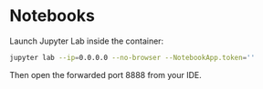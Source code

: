 # Notebooks

Launch Jupyter Lab inside the container:

```bash
jupyter lab --ip=0.0.0.0 --no-browser --NotebookApp.token=''
```

Then open the forwarded port 8888 from your IDE.

